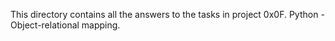 This directory contains all the answers to the tasks in project 0x0F. Python - Object-relational mapping.
